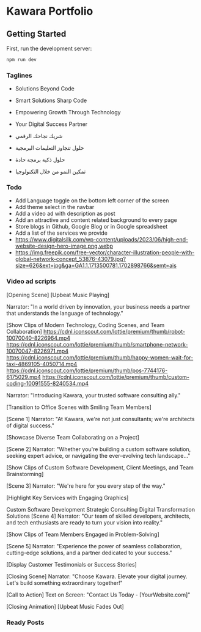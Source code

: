# Kawara Portfolio

## Getting Started

First, run the development server:

```bash
npm run dev
```

### Taglines

- Solutions Beyond Code
- Smart Solutions Sharp Code
- Empowering Growth Through Technology
- Your Digital Success Partner

- شريك نجاحك الرقمي
- حلول تتجاوز التعليمات البرمجية
- حلول ذكية برمجة حادة
- تمكين النمو من خلال التكنولوجيا

### Todo

- Add Language toggle on the bottom left corner of the screen
- Add theme select in the navbar
- Add a video ad with description as post
- Add an attractive and content related background to every page
- Store blogs in Github, Google Blog or in Google spreadsheet
- Add a list of the services we provide
- https://www.digitalsilk.com/wp-content/uploads/2023/06/high-end-website-design-hero-image.png.webp
- https://img.freepik.com/free-vector/character-illustration-people-with-global-network-concept_53876-43079.jpg?size=626&ext=jpg&ga=GA1.1.1713500781.1702898766&semt=ais

### Video ad scripts

[Opening Scene]
[Upbeat Music Playing]

Narrator: "In a world driven by innovation, your business needs a partner that understands the language of technology."

[Show Clips of Modern Technology, Coding Scenes, and Team Collaboration]
https://cdnl.iconscout.com/lottie/premium/thumb/robot-10070040-8226964.mp4
https://cdnl.iconscout.com/lottie/premium/thumb/smartphone-network-10070047-8226971.mp4
https://cdnl.iconscout.com/lottie/premium/thumb/happy-women-wait-for-taxi-4869105-4050714.mp4
https://cdnl.iconscout.com/lottie/premium/thumb/pos-7744176-6175029.mp4
https://cdnl.iconscout.com/lottie/premium/thumb/custom-coding-10091555-8240534.mp4

Narrator: "Introducing Kawara, your trusted software consulting ally."

[Transition to Office Scenes with Smiling Team Members]

[Scene 1]
Narrator: "At Kawara, we're not just consultants; we're architects of digital success."

[Showcase Diverse Team Collaborating on a Project]

[Scene 2]
Narrator: "Whether you're building a custom software solution, seeking expert advice, or navigating the ever-evolving tech landscape..."

[Show Clips of Custom Software Development, Client Meetings, and Team Brainstorming]

[Scene 3]
Narrator: "We're here for you every step of the way."

[Highlight Key Services with Engaging Graphics]

Custom Software Development
Strategic Consulting
Digital Transformation Solutions
[Scene 4]
Narrator: "Our team of skilled developers, architects, and tech enthusiasts are ready to turn your vision into reality."

[Show Clips of Team Members Engaged in Problem-Solving]

[Scene 5]
Narrator: "Experience the power of seamless collaboration, cutting-edge solutions, and a partner dedicated to your success."

[Display Customer Testimonials or Success Stories]

[Closing Scene]
Narrator: "Choose Kawara. Elevate your digital journey. Let's build something extraordinary together!"

[Call to Action]
Text on Screen: "Contact Us Today - [YourWebsite.com]"

[Closing Animation]
[Upbeat Music Fades Out]

### Ready Posts
